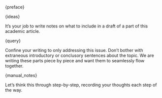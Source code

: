{preface}

{ideas}

It’s your job to write notes on what to include in a draft of a part of this academic article.

{query}

Confine your writing to only addressing this issue. Don’t bother with extraneous introductory or conclusory sentences about the topic. We are writing these parts piece by piece and want them to seamlessly flow together.

{manual_notes}

Let’s think this through step-by-step, recording your thoughts each step of the way.